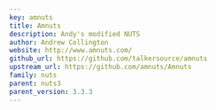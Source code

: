 ```yaml
---
key: amnuts
title: Amnuts
description: Andy's modified NUTS
author: Andrew Collington
website: http://www.amnuts.com/
github_url: https://github.com/talkersource/amnuts
upstream_url: https://github.com/amnuts/Amnuts
family: nuts
parent: nuts3
parent_version: 3.3.3
---
```

